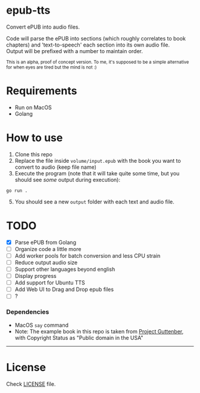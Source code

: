 # epub-tts

Convert ePUB into audio files.

Code will parse the ePUB into sections (which roughly correlates to book chapters) and 'text-to-speech' each section into its own audio file.<br>Output will be prefixed with a number to maintain order.

<sub>
This is an alpha, proof of concept version.
To me, it's supposed to be a simple alternative for when eyes are tired but the mind is not :)
</sub>

<br>

# Requirements
 - Run on MacOS
 - Golang

# How to use
 1. Clone this repo
 2. Replace the file inside `volume/input.epub` with the book you want to convert to audio (keep file name)
 3. Execute the program (note that it will take quite some time, but you should see _some_ output during execution):
```
go run .
```
 5. You should see a new `output` folder with each text and audio file.

# TODO
 - [x] Parse ePUB from Golang
 - [ ] Organize code a little more
 - [ ] Add worker pools for batch conversion and less CPU strain
 - [ ] Reduce output audio size
 - [ ] Support other languages beyond english
 - [ ] Display progress
 - [ ] Add support for Ubuntu TTS
 - [ ] Add Web UI to Drag and Drop epub files
 - [ ] ?

### Dependencies
 - MacOS `say` command
 - Note: The example book in this repo is taken from [Project Guttenber](https://www.gutenberg.org/about/), with Copyright Status as "Public domain in the USA"
<hr>

# License
Check [LICENSE](https://github.com/rafael1mc/epub-tts/blob/main/LICENSE) file.
